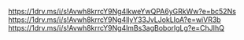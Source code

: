  https://1drv.ms/i/s!Avwh8krrcY9Ng4lkweYwQPA6yGRkWw?e=bc52Ns
 https://1drv.ms/i/s!Avwh8krrcY9Ng4llyY33JvLJokLIoA?e=wiVR3b
https://1drv.ms/i/s!Avwh8krrcY9Ng4lmBs3agBoborlgLg?e=ChJIhQ
